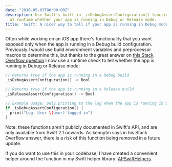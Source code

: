 ```yaml
---
date: "2016-05-03T00:00:00Z"
description: Use Swift's built in _isDebugAssertConfiguration() function to determine
  at runtime whether your app is running in Debug or Release mode.
title: 'Swift: A nicer way to tell if your app is running in Debug mode'
---
```


Often while working on an iOS app there's functionality that you want exposed only when the app is running in a Debug build configuration. Previously I would use build environment variables and preprocessor macros to determine this, but thanks to the great answer on [this Stack Overflow question](http://stackoverflow.com/a/34532569/1432982) I now use a runtime check to tell whether the app is running in Debug or Release mode:

```swift
// Returns true if the app is running in a Debug build
_isDebugAssertConfiguration() -> Bool

// Returns true if the app is running in a Release build
_isReleaseAssertConfiguration() -> Bool

// Example usage: only printing to the log when the app is running in Debug
if _isDebugAssertConfiguration() {
  print("Log: User \(user) logged in")
}
```

Note: these functions aren't publicly documented in Swift's API, and are only available from Swift 2.1 onwards. As kennytm says in his Stack Overflow answer, there is a risk of this function being removed in a future update.

If you do want to use this in your codebase, I have created a convenient helper around the function in my Swift helper library: [APSwiftHelpers](https://github.com/alexpls/APSwiftHelpers).
